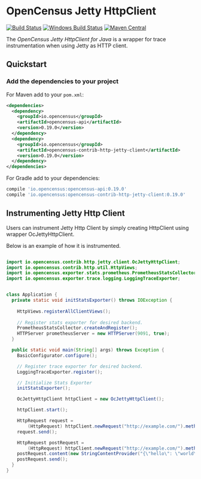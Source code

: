 # OpenCensus Jetty HttpClient
[![Build Status][travis-image]][travis-url]
[![Windows Build Status][appveyor-image]][appveyor-url]
[![Maven Central][maven-image]][maven-url]

The *OpenCensus Jetty HttpClient for Java* is a wrapper for trace instrumentation when using Jetty as HTTP client.

## Quickstart

### Add the dependencies to your project

For Maven add to your `pom.xml`:
```xml
<dependencies>
  <dependency>
    <groupId>io.opencensus</groupId>
    <artifactId>opencensus-api</artifactId>
    <version>0.19.0</version>
  </dependency>
  <dependency>
    <groupId>io.opencensus</groupId>
    <artifactId>opencensus-contrib-http-jetty-client</artifactId>
    <version>0.19.0</version>
  </dependency>
</dependencies>
```

For Gradle add to your dependencies:
```gradle
compile 'io.opencensus:opencensus-api:0.19.0'
compile 'io.opencensus:opencensus-contrib-http-jetty-client:0.19.0'
```

## Instrumenting Jetty Http Client

Users can instrument Jetty Http Client by simply creating HttpClient using wrapper OcJettyHttpClient.

Below is an example of how it is instrumented.

```java

import io.opencensus.contrib.http.jetty.client.OcJettyHttpClient;
import io.opencensus.contrib.http.util.HttpViews;
import io.opencensus.exporter.stats.prometheus.PrometheusStatsCollector;
import io.opencensus.exporter.trace.logging.LoggingTraceExporter;


class Application {
  private static void initStatsExporter() throws IOException {
    
    HttpViews.registerAllClientViews();
    
    // Register stats exporter for desired backend.
    PrometheusStatsCollector.createAndRegister();
    HTTPServer prometheusServer = new HTTPServer(9091, true);
  }

  public static void main(String[] args) throws Exception {
    BasicConfigurator.configure();

    // Register trace exporter for desired backend. 
    LoggingTraceExporter.register();

    // Initialize Stats Exporter
    initStatsExporter();

    OcJettyHttpClient httpClient = new OcJettyHttpClient();

    httpClient.start();

    HttpRequest request =
        (HttpRequest) httpClient.newRequest("http://example.com/").method(HttpMethod.GET);
    request.send();

    HttpRequest postRequest =
        (HttpRequest) httpClient.newRequest("http://example.com/").method(HttpMethod.POST);
    postRequest.content(new StringContentProvider("{\"hello\": \"world\"}"), "application/json");
    postRequest.send();
  }
}
```

[travis-image]: https://travis-ci.org/census-instrumentation/opencensus-java.svg?branch=master
[travis-url]: https://travis-ci.org/census-instrumentation/opencensus-java
[appveyor-image]: https://ci.appveyor.com/api/projects/status/hxthmpkxar4jq4be/branch/master?svg=true
[appveyor-url]: https://ci.appveyor.com/project/opencensusjavateam/opencensus-java/branch/master
[maven-image]: https://maven-badges.herokuapp.com/maven-central/io.opencensus/opencensus-contrib-http-jetty-client/badge.svg
[maven-url]: https://maven-badges.herokuapp.com/maven-central/io.opencensus/opencensus-contrib-jetty-client
